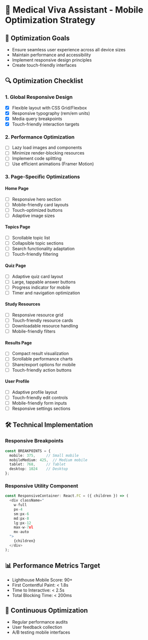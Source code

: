 # 📱 Medical Viva Assistant - Mobile Optimization Strategy

## 🎯 Optimization Goals
- Ensure seamless user experience across all device sizes
- Maintain performance and accessibility
- Implement responsive design principles
- Create touch-friendly interfaces

## 🔍 Optimization Checklist

### 1. Global Responsive Design
- [x] Flexible layout with CSS Grid/Flexbox
- [x] Responsive typography (rem/em units)
- [x] Media query breakpoints
- [x] Touch-friendly interaction targets

### 2. Performance Optimization
- [ ] Lazy load images and components
- [ ] Minimize render-blocking resources
- [ ] Implement code splitting
- [ ] Use efficient animations (Framer Motion)

### 3. Page-Specific Optimizations

#### Home Page
- [ ] Responsive hero section
- [ ] Mobile-friendly card layouts
- [ ] Touch-optimized buttons
- [ ] Adaptive image sizes

#### Topics Page
- [ ] Scrollable topic list
- [ ] Collapsible topic sections
- [ ] Search functionality adaptation
- [ ] Touch-friendly filtering

#### Quiz Page
- [ ] Adaptive quiz card layout
- [ ] Large, tappable answer buttons
- [ ] Progress indicator for mobile
- [ ] Timer and navigation optimization

#### Study Resources
- [ ] Responsive resource grid
- [ ] Touch-friendly resource cards
- [ ] Downloadable resource handling
- [ ] Mobile-friendly filters

#### Results Page
- [ ] Compact result visualization
- [ ] Scrollable performance charts
- [ ] Share/export options for mobile
- [ ] Touch-friendly action buttons

#### User Profile
- [ ] Adaptive profile layout
- [ ] Touch-friendly edit controls
- [ ] Mobile-friendly form inputs
- [ ] Responsive settings sections

## 🛠 Technical Implementation

### Responsive Breakpoints
```typescript
const BREAKPOINTS = {
  mobile: 375,     // Small mobile
  mobileMedium: 425,  // Medium mobile
  tablet: 768,     // Tablet
  desktop: 1024    // Desktop
};
```

### Responsive Utility Component
```typescript
const ResponsiveContainer: React.FC = ({ children }) => (
  <div className="
    w-full 
    px-4 
    sm:px-6 
    md:px-8 
    lg:px-12 
    max-w-7xl 
    mx-auto
  ">
    {children}
  </div>
);
```

## 📊 Performance Metrics Target
- Lighthouse Mobile Score: 90+
- First Contentful Paint: &lt; 1.8s
- Time to Interactive: &lt; 2.5s
- Total Blocking Time: &lt; 200ms

## 🚀 Continuous Optimization
- Regular performance audits
- User feedback collection
- A/B testing mobile interfaces
